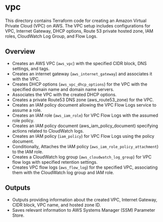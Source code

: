 # vpc

This directory contains Terraform code for creating an Amazon Virtual Private Cloud (VPC) on AWS. The VPC setup includes configurations for VPC, Internet Gateway, DHCP options, Route 53 private hosted zone, IAM roles, CloudWatch Log Group, and Flow Logs.

## Overview

- Creates an AWS VPC (`aws_vpc`) with the specified CIDR block, DNS settings, and tags.
- Creates an internet gateway (`aws_internet_gateway`) and associates it with the VPC.
- Creates DHCP options (`aws_vpc_dhcp_options`) for the VPC with the specified domain name and domain name servers.
- Associates the VPC with the created DHCP options.
- Creates a private Route53 DNS zone (aws_route53_zone) for the VPC.
- Creates an IAM policy document allowing the VPC Flow Logs service to assume a role.
- Creates an IAM role (`aws_iam_role`) for VPC Flow Logs with the assumed role policy.
- Creates an IAM policy document (aws_iam_policy_document) specifying actions related to CloudWatch logs.
- Creates an IAM policy (`iam_policy`) for VPC Flow Logs using the policy document.
- Conditionally, Attaches the IAM policy (`aws_iam_role_policy_attachment`) to the IAM role.
- Creates a CloudWatch log group (`aws_cloudwatch_log_group`) for VPC flow logs with specified retention settings.
- Creates VPC flow logs (`aws_flow_log`) for the specified VPC, associating them with the CloudWatch log group and IAM role.

## Outputs

- Outputs providing information about the created VPC, Internet Gateway, CIDR block, VPC name, and hosted zone ID.
- Saves relevant information to AWS Systems Manager (SSM) Parameter Store.